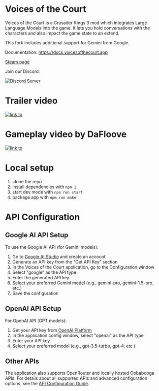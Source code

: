 # Voices of the Court

Voices of the Court is a Crusader Kings 3 mod which integrates Large Language Models into the game. It lets you hold conversations with the characters and also impact the game state to an extend.

This fork includes additional support for Gemini from Google.

Documentation: https://docs.voicesofthecourt.app

[Steam page](https://steamcommunity.com/sharedfiles/filedetails/?id=3346777360)

Join our Discord:

[![Discord Server](https://discord.com/api/guilds/1066522056243564585/widget.png?style=banner2)](https://discord.gg/5nuE54GFgr)

# Trailer video 
[![link to](https://img.youtube.com/vi/E2GmlNsK-J8/0.jpg)](https://www.youtube.com/watch?v=E2GmlNsK-J8)

# Gameplay video by DaFloove
[![link to](https://img.youtube.com/vi/3lhHkXPmis0/0.jpg)](https://www.youtube.com/watch?v=3lhHkXPmis0)

# Local setup

1. clone the repo
2. install dependencies with `npm i`
3. start dev mode with `npm run start`
4. package app with `npm run make`

# API Configuration

## Google AI API Setup

To use the Google AI API (for Gemini models):

1. Go to [Google AI Studio](https://aistudio.google.com/) and create an account
2. Generate an API key from the "Get API Key" section
3. In the Voices of the Court application, go to the Configuration window
4. Select "google" as the API type
5. Enter the generated API key
6. Select your preferred Gemini model (e.g., gemini-pro, gemini-1.5-pro, etc.)
7. Save the configuration

## OpenAI API Setup

For OpenAI API (GPT models):

1. Get your API key from [OpenAI Platform](https://platform.openai.com/api-keys)
2. In the application config window, select "openai" as the API type
3. Enter your API key
4. Select your preferred model (e.g., gpt-3.5-turbo, gpt-4, etc.)

## Other APIs

The application also supports OpenRouter and locally hosted Oobabooga APIs. For details about all supported APIs and advanced configuration options, see the [API Configuration Guide](docs/api-configuration.md).

